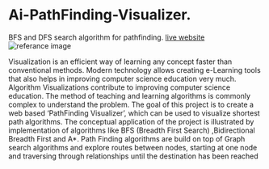 # Ai-PathFinding-Visualizer.
BFS and DFS search algorithm for pathfinding.
[live website](https://jumailj.github.io/Ai-PathFinding-Visualizer/)
![referance image](https://github.com/jumailj/Ai-PathFinding-Visualizer/issues/1#issuecomment-1493997192)

Visualization is an efficient way of learning any concept faster than conventional methods. Modern technology allows creating e-Learning tools that also helps in improving computer science education very much. Algorithm Visualizations contribute to improving computer science education. The method of teaching and learning algorithms is commonly complex to understand the problem.
The goal of this project is to create a web based ‘PathFinding Visualizer’, which can be used to visualize shortest path algorithms. The conceptual application of the project is illustrated by implementation of algorithms like BFS (Breadth First Search) ,Bidirectional Breadth First and A*. Path Finding algorithms are build on top of Graph search algorithms and explore routes between nodes, starting at one node and traversing through relationships until the destination has been reached
